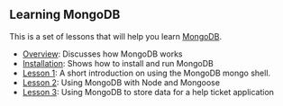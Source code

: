 ## Learning MongoDB

This is a set of lessons that will help you learn [MongoDB](https://www.mongodb.com/).

* [Overview](/OVERVIEW.md): Discusses how MongoDB works
* [Installation](/INSTALLATION.md): Shows how to install and run MongoDB
* [Lesson 1](/lesson1/README.md): A short introduction on using the MongoDB mongo shell.
* [Lesson 2](/lesson2/README.md): Using MongoDB with Node and Mongoose
* [Lesson 3](/lesson3/README.md): Using MongoDB to store data for a help ticket application
